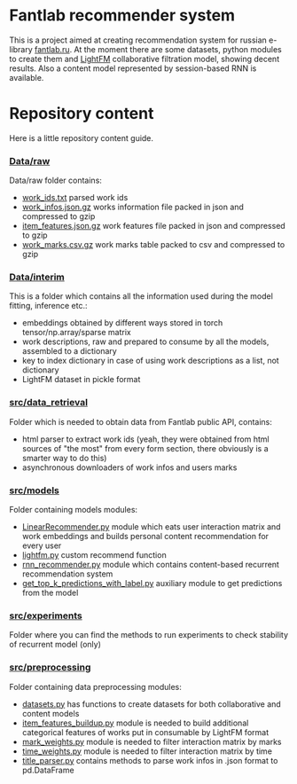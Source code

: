 # Fantlab recommender system
This is a project aimed at creating recommendation system for russian e-library [fantlab.ru](fantlab.ru). At the moment there are some datasets, python modules to create them and [LightFM](making.lyst.com/lightfm/docs/home.html) collaborative filtration model, showing decent results. Also a content model represented by session-based RNN is available.  

# Repository content

Here is a little repository content guide.

### [Data/raw](/data/raw)

Data/raw folder contains: 
- [work_ids.txt](github.com/yupopov/fantlab-recommender-system/blob/main/data/raw/work_ids.txt) parsed work ids
- [work_infos.json.gz](github.com/yupopov/fantlab-recommender-system/blob/main/data/raw/work_infos.json.gz) works information file packed in json and compressed to gzip
- [item_features.json.gz](github.com/yupopov/fantlab-recommender-system/blob/main/data/raw/item_features.json.gz) work features file packed in json and compressed to gzip
- [work_marks.csv.gz](github.com/yupopov/fantlab-recommender-system/blob/main/data/raw/work_marks.csv.gz) work marks table packed to csv and compressed to gzip  

### [Data/interim](data/interim )

This is a folder which contains all the information used during the model fitting, inference etc.:
- embeddings obtained by different ways stored in torch tensor/np.array/sparse matrix
- work descriptions, raw and prepared to consume by all the models, assembled to a dictionary
- key to index dictionary in case of using work descriptions as a list, not dictionary
- LightFM dataset in pickle format

### [src/data_retrieval](src/data_retrieval)

Folder which is needed to obtain data from Fantlab public API, contains:
- html parser to extract work ids (yeah, they were obtained from html sources of "the most" from every form section, there obviously is a smarter way to do this)
- asynchronous downloaders of work infos and users marks

### [src/models](src/models)

Folder containing models modules:
- [LinearRecommender.py](github.com/yupopov/fantlab-recommender-system/blob/main/src/models/LinearRecommender.py) module which eats user interaction matrix and work embeddings and builds personal content recommendation for every user 
- [lightfm.py](github.com/yupopov/fantlab-recommender-system/blob/main/src/models/lightfm.py) custom recommend function 
- [rnn_recommender.py](github.com/yupopov/fantlab-recommender-system/blob/main/src/models/rnn_recommender.py) module which contains content-based recurrent recommendation system
- [get_top_k_predictions_with_label.py](github.com/yupopov/fantlab-recommender-system/blob/main/src/models/get_top_k_predictions_with_label.py) auxiliary module to get predictions from the model 

### [src/experiments](src/experiments)
Folder where you can find the methods to run experiments to check stability of recurrent model (only)

### [src/preprocessing](src/preprocessing)

Folder containing data preprocessing modules:
- [datasets.py](github.com/yupopov/fantlab-recommender-system/blob/main/src/preprocessing/datasets.py) has functions to create datasets for both collaborative and content models
- [item_features_buildup.py](github.com/yupopov/fantlab-recommender-system/blob/main/src/preprocessing/item_features_buildup.py) module is needed to build additional categorical features of works put in consumable by LightFM format
- [mark_weights.py](github.com/yupopov/fantlab-recommender-system/blob/main/src/preprocessing/mark_weights.py) module is needed to filter interaction matrix by marks
- [time_weights.py](github.com/yupopov/fantlab-recommender-system/blob/main/src/preprocessing/time_weights.py) module is needed to filter interaction matrix by time
- [title_parser.py](github.com/yupopov/fantlab-recommender-system/blob/main/src/preprocessing/title_parser.py) contains methods to parse work infos in .json format to pd.DataFrame